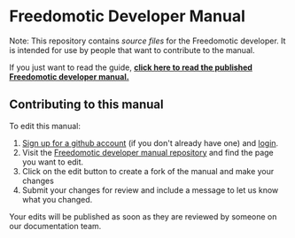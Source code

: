 # Freedomotic Developer Manual

Note: This repository contains _source files_ for the Freedomotic developer. It is intended for use by people that want to contribute to the manual.

If you just want to read the guide, **[click here to read the published Freedomotic developer manual.](http://freedomotic-developer-manual.readthedocs.io/)**

## Contributing to this manual

To edit this manual:

1. [Sign up for a github account](https://github.com/join) (if you don't already have one) and [login](https://github.com/login).
2. Visit the [Freedomotic developer manual repository](https://github.com/freedomotic/fd-developer-manual) and find the page you want to edit.
3. Click on the edit button to create a fork of the manual and make your changes
4. Submit your changes for review and include a message to let us know what you changed.

Your edits will be published as soon as they are reviewed by someone on our documentation team.

